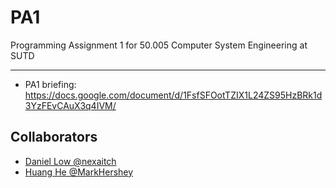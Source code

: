 # PA1

Programming Assignment 1 for 50.005 Computer System Engineering at SUTD

---

-   PA1 briefing: https://docs.google.com/document/d/1FsfSFOotTZIX1L24ZS95HzBRk1d3YzFEvCAuX3q4IVM/

## Collaborators

-   [Daniel Low @nexaitch](https://github.com/nexaitch)
-   [Huang He @MarkHershey](https://github.com/MarkHershey)
